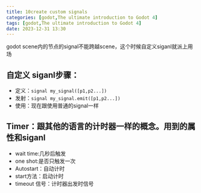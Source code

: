 ```yaml
---
title: 10create custom signals
categories: [godot,The ultimate introduction to Godot 4]
tags: [godot,The ultimate introduction to Godot 4]
date: 2023-12-31 13:30
---
```


godot scene内的节点的signal不能跨越scene，这个时候自定义siganl就派上用场

## 自定义 siganl步骤：
- 定义：`signal my_signal([p1,p2...])`
- 发射：`signal my_signal.emit([p1,p2...])`
- 使用：现在跟使用普通的signal一样
## Timer：跟其他的语言的计时器一样的概念。用到的属性和siganl
- wait time:几秒后触发
- one shot:是否只触发一次
- Autostart：自动计时
- start方法：启动计时
- timeout 信号：计时器出发时信号

